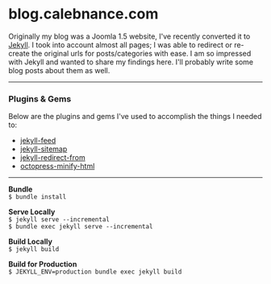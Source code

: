 # blog.calebnance.com

Originally my blog was a Joomla 1.5 website, I've recently converted it to [Jekyll](https://github.com/jekyll). I took into account almost all pages; I was able to redirect or re-create the original urls for posts/categories with ease. I am so impressed with Jekyll and wanted to share my findings here. I'll probably write some blog posts about them as well.  

---------------------------
### Plugins & Gems
Below are the plugins and gems I've used to accomplish the things I needed to:  
- [jekyll-feed](https://github.com/jekyll/jekyll-feed)  
- [jekyll-sitemap](https://github.com/jekyll/jekyll-sitemap)  
- [jekyll-redirect-from](https://github.com/jekyll/jekyll-redirect-from)  
- [octopress-minify-html](https://github.com/octopress/minify-html)  

---------------------------
**Bundle**  
`$ bundle install`  

**Serve Locally**  
`$ jekyll serve --incremental`  
`$ bundle exec jekyll serve --incremental`  

**Build Locally**  
`$ jekyll build`  

**Build for Production**  
`$ JEKYLL_ENV=production bundle exec jekyll build`  
